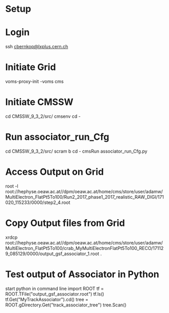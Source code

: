 # Setup

# Login
ssh cbernkop@lxplus.cern.ch

# Initiate Grid
voms-proxy-init -voms cms

# Initiate  CMSSW
cd CMSSW_9_3_2/src/
cmsenv
cd -

# Run associator_run_Cfg
cd CMSSW_9_3_2/src/
scram b
cd -
cmsRun associator_run_Cfg.py

# Access Output on Grid
root -l root://hephyse.oeaw.ac.at//dpm/oeaw.ac.at/home/cms/store/user/adamw/MultiElectron_FlatPt5To100/Run2_2017_phase1_2017_realistic_RAW_DIGI/171020_115233/0000/step2_4.root

# Copy Output files from Grid
xrdcp root://hephyse.oeaw.ac.at//dpm/oeaw.ac.at/home/cms/store/user/adamw/MultiElectron_FlatPt5To100/crab_MyMultiElectronFlatPt5To100_RECO/171129_085129/0000/output_gsf_associator_1.root .

# Test output of Associator in Python
start python in command line
import ROOT
tf = ROOT.TFile("output_gsf_associator.root")
tf.ls()
tf.Get("MyTrackAssociator").cd()
tree = ROOT.gDirectory.Get("track_associator_tree")
tree.Scan()

